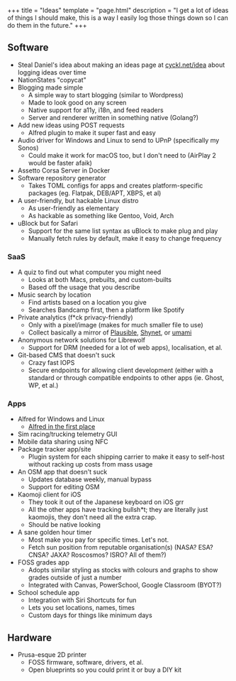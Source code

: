+++
title = "Ideas"
template = "page.html"
description = "I get a lot of ideas of things I should make, this is a way I easily log those things down so I can do them in the future."
+++

## Software
- Steal Daniel's idea about making an ideas page at [cyckl.net/idea](https://cyckl.net) about logging ideas over time
- NationStates "copycat"
- Blogging made simple
    - A simple way to start blogging (similar to Wordpress)
    - Made to look good on any screen
    - Native support for a11y, i18n, and feed readers
    - Server and renderer written in something native (Golang?)
- Add new ideas using POST requests
    - Alfred plugin to make it super fast and easy
- Audio driver for Windows and Linux to send to UPnP (specifically my Sonos)
    - Could make it work for macOS too, but I don't need to (AirPlay 2 would be faster afaik)
- Assetto Corsa Server in Docker
- Software repository generator
    - Takes TOML configs for apps and creates platform-specific packages (eg. Flatpak, DEB/APT, XBPS, et al)
- A user-friendly, but hackable Linux distro
    - As user-friendly as elementary
    - As hackable as something like Gentoo, Void, Arch
- uBlock but for Safari
    - Support for the same list syntax as uBlock to make plug and play
    - Manually fetch rules by default, make it easy to change frequency

### SaaS
- A quiz to find out what computer you might need
    - Looks at both Macs, prebuilts, and custom-builts
    - Based off the usage that you describe
- Music search by location
    - Find artists based on a location you give
    - Searches Bandcamp first, then a platform like Spotify
- Private analytics (f\*ck privacy-friendly)
    - Only with a pixel/image (makes for much smaller file to use)
    - Collect basically a mirror of [Plausible](https://plausible.io), [Shynet](https://github.com/milesmcc/shynet), or [umami](https://umami.is/)
- Anonymous network solutions for Librewolf
    - Support for DRM (needed for a lot of web apps), localisation, et al.
- Git-based CMS that doesn't suck
    - Crazy fast IOPS
    - Secure endpoints for allowing client development (either with a standard or through compatible endpoints to other apps (ie. Ghost, WP, et al.)

### Apps
- Alfred for Windows and Linux
    - [Alfred in the first place](https://www.alfredapp.com/)
- Sim racing/trucking telemetry GUI
- Mobile data sharing using NFC
- Package tracker app/site
    - Plugin system for each shipping carrier to make it easy to self-host without racking up costs from mass usage
- An OSM app that doesn't suck
    - Updates database weekly, manual bypass
    - Support for editing OSM
- Kaomoji client for iOS
    - They took it out of the Japanese keyboard on iOS grr
    - All the other apps have tracking bullsh\*t; they are literally just kaomojis, they don't need all the extra crap.
    - Should be native looking
- A sane golden hour timer
    - Most make you pay for specific times. Let's not.
    - Fetch sun position from reputable organisation(s) (NASA? ESA? CNSA? JAXA? Roscosmos? ISRO? All of them?)
- FOSS grades app
  - Adopts similar styling as stocks with colours and graphs to show grades outside of just a number
  - Integrated with Canvas, PowerSchool, Google Classroom (BYOT?)
- School schedule app
  - Integration with Siri Shortcuts for fun
  - Lets you set locations, names, times
  - Custom days for things like minimum days

## Hardware
- Prusa-esque 2D printer
  - FOSS firmware, software, drivers, et al.
  - Open blueprints so you could print it or buy a DIY kit
